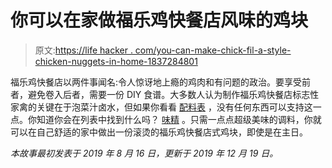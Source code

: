 # 你可以在家做福乐鸡快餐店风味的鸡块

> 原文:[https://life hacker . com/you-can-make-chick-fil-a-style-chicken-nuggets-in-home-1837284801](https://lifehacker.com/you-can-make-chick-fil-a-style-chicken-nuggets-at-home-1837284801)

福乐鸡快餐店以两件事闻名:令人惊讶地上瘾的鸡肉和有问题的政治。要享受前者，避免卷入后者，需要一份 DIY 食谱。大多数人认为制作福乐鸡快餐店标志性家禽的关键在于泡菜汁卤水，但如果你看看 [配料表](https://www.chick-fil-a.com/Menu-Items/Chick-fil-A-Chicken-Sandwich) ，没有任何东西可以支持这一点。你知道你会在列表中找到什么吗？ [味精](https://vitals.lifehacker.com/stop-being-afraid-of-msg-1831011967) 。只需一点点超级美味的调料，你就可以在自己舒适的家中做出一份滚烫的福乐鸡快餐店式鸡块，即使是在主日。

*本故事最初发表于 2019 年 8 月 16 日，更新于 2019 年 12 月 19 日。*